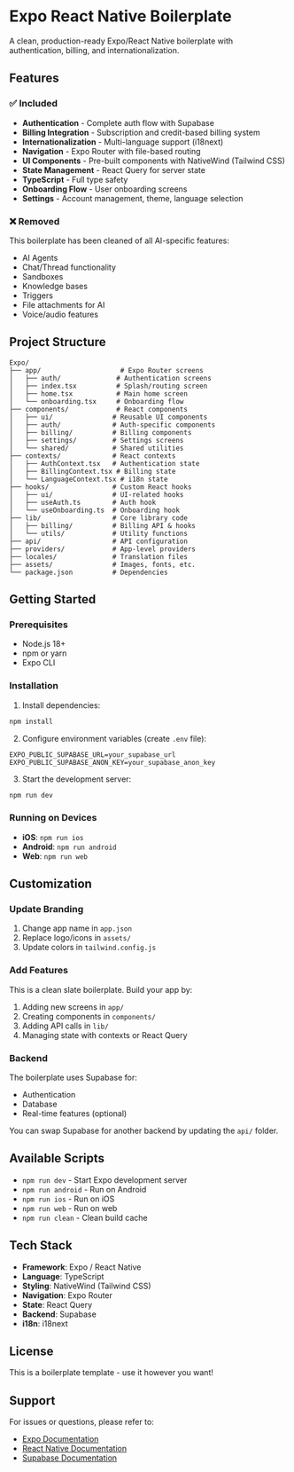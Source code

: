 # Expo React Native Boilerplate

A clean, production-ready Expo/React Native boilerplate with authentication, billing, and internationalization.

## Features

### ✅ Included
- **Authentication** - Complete auth flow with Supabase
- **Billing Integration** - Subscription and credit-based billing system
- **Internationalization** - Multi-language support (i18next)
- **Navigation** - Expo Router with file-based routing
- **UI Components** - Pre-built components with NativeWind (Tailwind CSS)
- **State Management** - React Query for server state
- **TypeScript** - Full type safety
- **Onboarding Flow** - User onboarding screens
- **Settings** - Account management, theme, language selection

### ❌ Removed
This boilerplate has been cleaned of all AI-specific features:
- AI Agents
- Chat/Thread functionality
- Sandboxes
- Knowledge bases
- Triggers
- File attachments for AI
- Voice/audio features

## Project Structure

```
Expo/
├── app/                    # Expo Router screens
│   ├── auth/              # Authentication screens
│   ├── index.tsx          # Splash/routing screen
│   ├── home.tsx           # Main home screen
│   └── onboarding.tsx     # Onboarding flow
├── components/            # React components
│   ├── ui/               # Reusable UI components
│   ├── auth/             # Auth-specific components
│   ├── billing/          # Billing components
│   ├── settings/         # Settings screens
│   └── shared/           # Shared utilities
├── contexts/             # React contexts
│   ├── AuthContext.tsx   # Authentication state
│   ├── BillingContext.tsx # Billing state
│   └── LanguageContext.tsx # i18n state
├── hooks/                # Custom React hooks
│   ├── ui/               # UI-related hooks
│   ├── useAuth.ts        # Auth hook
│   └── useOnboarding.ts  # Onboarding hook
├── lib/                  # Core library code
│   ├── billing/          # Billing API & hooks
│   └── utils/            # Utility functions
├── api/                  # API configuration
├── providers/            # App-level providers
├── locales/              # Translation files
├── assets/               # Images, fonts, etc.
└── package.json          # Dependencies
```

## Getting Started

### Prerequisites
- Node.js 18+
- npm or yarn
- Expo CLI

### Installation

1. Install dependencies:
```bash
npm install
```

2. Configure environment variables (create `.env` file):
```env
EXPO_PUBLIC_SUPABASE_URL=your_supabase_url
EXPO_PUBLIC_SUPABASE_ANON_KEY=your_supabase_anon_key
```

3. Start the development server:
```bash
npm run dev
```

### Running on Devices

- **iOS**: `npm run ios`
- **Android**: `npm run android`
- **Web**: `npm run web`

## Customization

### Update Branding
1. Change app name in `app.json`
2. Replace logo/icons in `assets/`
3. Update colors in `tailwind.config.js`

### Add Features
This is a clean slate boilerplate. Build your app by:
1. Adding new screens in `app/`
2. Creating components in `components/`
3. Adding API calls in `lib/`
4. Managing state with contexts or React Query

### Backend
The boilerplate uses Supabase for:
- Authentication
- Database
- Real-time features (optional)

You can swap Supabase for another backend by updating the `api/` folder.

## Available Scripts

- `npm run dev` - Start Expo development server
- `npm run android` - Run on Android
- `npm run ios` - Run on iOS
- `npm run web` - Run on web
- `npm run clean` - Clean build cache

## Tech Stack

- **Framework**: Expo / React Native
- **Language**: TypeScript
- **Styling**: NativeWind (Tailwind CSS)
- **Navigation**: Expo Router
- **State**: React Query
- **Backend**: Supabase
- **i18n**: i18next

## License

This is a boilerplate template - use it however you want!

## Support

For issues or questions, please refer to:
- [Expo Documentation](https://docs.expo.dev)
- [React Native Documentation](https://reactnative.dev)
- [Supabase Documentation](https://supabase.com/docs)
